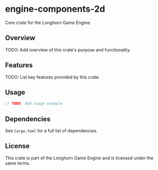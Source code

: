 # engine-components-2d

Core crate for the Longhorn Game Engine.

## Overview

TODO: Add overview of this crate's purpose and functionality.

## Features

TODO: List key features provided by this crate.

## Usage

```rust
// TODO: Add usage example
```

## Dependencies

See `Cargo.toml` for a full list of dependencies.

## License

This crate is part of the Longhorn Game Engine and is licensed under the same terms.
